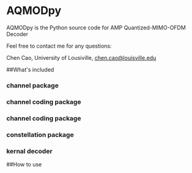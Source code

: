 # AQMODpy
AQMODpy is the Python source code for AMP Quantized-MIMO-OFDM Decoder

Feel free to contact me for any questions:

Chen Cao, University of Lousiville, chen.cao@louisville.edu



##What's included
### channel package
### channel coding package
### channel coding package
### constellation package
### kernal decoder
##How to use 
